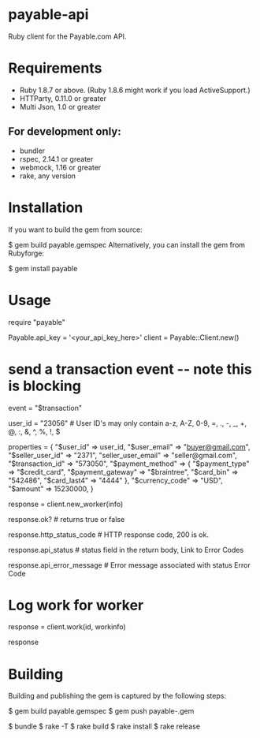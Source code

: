 # payable-api

Ruby client for the Payable.com API.

# Requirements

* Ruby 1.8.7 or above. (Ruby 1.8.6 might work if you load ActiveSupport.)
* HTTParty, 0.11.0 or greater
* Multi Json, 1.0 or greater

## For development only:

* bundler
* rspec, 2.14.1 or greater
* webmock, 1.16 or greater
* rake, any version

# Installation

If you want to build the gem from source:

$ gem build payable.gemspec
Alternatively, you can install the gem from Rubyforge:

$ gem install payable

# Usage

require "payable"

Payable.api_key = '<your_api_key_here>'
client = Payable::Client.new()

# send a transaction event -- note this is blocking
event = "$transaction"

user_id = "23056" # User ID's may only contain a-z, A-Z, 0-9, =, ., -, _, +, @, :, &, ^, %, !, $

properties = {
 "$user_id" => user_id,
  "$user_email" => "buyer@gmail.com",
  "$seller_user_id" => "2371",
  "seller_user_email" => "seller@gmail.com",
  "$transaction_id" => "573050",
  "$payment_method" => {
    "$payment_type"    => "$credit_card",
    "$payment_gateway" => "$braintree",
    "$card_bin"        => "542486",
    "$card_last4"      => "4444"
  },
  "$currency_code" => "USD",
  "$amount" => 15230000,
}

response = client.new_worker(info)

response.ok? # returns true or false

response.http_status_code # HTTP response code, 200 is ok.

response.api_status # status field in the return body, Link to Error Codes

response.api_error_message # Error message associated with status Error Code

# Log work for worker
response = client.work(id, workinfo)

response

# Building

Building and publishing the gem is captured by the following steps:

$ gem build payable.gemspec
$ gem push payable-<current version>.gem

$ bundle
$ rake -T
$ rake build
$ rake install
$ rake release
